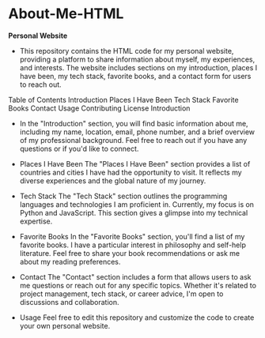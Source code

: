 # About-Me-HTML
**Personal Website**
- This repository contains the HTML code for my personal website, providing a platform to share information about myself, my experiences, and interests. The website includes sections on my introduction, places I have been, my tech stack, favorite books, and a contact form for users to reach out.

Table of Contents
Introduction
Places I Have Been
Tech Stack
Favorite Books
Contact
Usage
Contributing
License
Introduction
- In the "Introduction" section, you will find basic information about me, including my name, location, email, phone number, and a brief overview of my professional background. Feel free to reach out if you have any questions or if you'd like to connect.

- Places I Have Been
The "Places I Have Been" section provides a list of countries and cities I have had the opportunity to visit. It reflects my diverse experiences and the global nature of my journey.

- Tech Stack
The "Tech Stack" section outlines the programming languages and technologies I am proficient in. Currently, my focus is on Python and JavaScript. This section gives a glimpse into my technical expertise.

- Favorite Books
In the "Favorite Books" section, you'll find a list of my favorite books. I have a particular interest in philosophy and self-help literature. Feel free to share your book recommendations or ask me about my reading preferences.

- Contact
The "Contact" section includes a form that allows users to ask me questions or reach out for any specific topics. Whether it's related to project management, tech stack, or career advice, I'm open to discussions and collaboration.

- Usage
Feel free to edit this repository and customize the code to create your own personal website.
